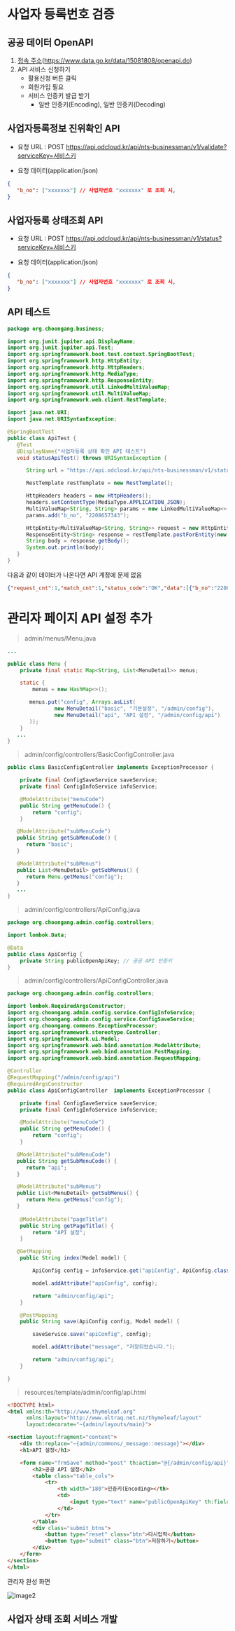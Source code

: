 # 사업자 등록번호 검증

## 공공 데이터 OpenAPI

1. [접속 주소](https://www.data.go.kr/data/15081808/openapi.do)(https://www.data.go.kr/data/15081808/openapi.do)
2. API 서비스 신청하기 
    - 활용신청 버튼 클릭
    - 회원가입 필요
    - 서비스 인증키 발급 받기 
      - 일반 인증키(Encoding), 일반 인증키(Decoding)


## 사업자등록정보 진위확인 API

- 요청  URL : POST https://api.odcloud.kr/api/nts-businessman/v1/validate?serviceKey=서비스키


- 요청 데이터(application/json)

```json
{
   "b_no": ["xxxxxxx"] // 사업자번호 "xxxxxxx" 로 조회 시,
}
```

## 사업자등록 상태조회 API 

- 요청  URL : POST https://api.odcloud.kr/api/nts-businessman/v1/status?serviceKey=서비스키


- 요청 데이터(application/json)

```json
{
   "b_no": ["xxxxxxx"] // 사업자번호 "xxxxxxx" 로 조회 시,
}
```


## API 테스트 

```java
package org.choongang.business;

import org.junit.jupiter.api.DisplayName;
import org.junit.jupiter.api.Test;
import org.springframework.boot.test.context.SpringBootTest;
import org.springframework.http.HttpEntity;
import org.springframework.http.HttpHeaders;
import org.springframework.http.MediaType;
import org.springframework.http.ResponseEntity;
import org.springframework.util.LinkedMultiValueMap;
import org.springframework.util.MultiValueMap;
import org.springframework.web.client.RestTemplate;

import java.net.URI;
import java.net.URISyntaxException;

@SpringBootTest
public class ApiTest {
   @Test
   @DisplayName("사업자등록 상태 확인 API 테스트")
   void statusApiTest() throws URISyntaxException {

      String url = "https://api.odcloud.kr/api/nts-businessman/v1/status?serviceKey=<인증 키(Encoding)>";

      RestTemplate restTemplate = new RestTemplate();

      HttpHeaders headers = new HttpHeaders();
      headers.setContentType(MediaType.APPLICATION_JSON);
      MultiValueMap<String, String> params = new LinkedMultiValueMap<>();
      params.add("b_no", "2208657343");

      HttpEntity<MultiValueMap<String, String>> request = new HttpEntity<>(params, headers);
      ResponseEntity<String> response = restTemplate.postForEntity(new URI(url), request, String.class);
      String body = response.getBody();
      System.out.println(body);
   }
}

```

다음과 같이 데이터가 나온다면 API 계정에 문제 없음

```json
{"request_cnt":1,"match_cnt":1,"status_code":"OK","data":[{"b_no":"2208657343","b_stt":"계속사업자","b_stt_cd":"01","tax_type":"부가가치세 일반과세자","tax_type_cd":"01","end_dt":"","utcc_yn":"N","tax_type_change_dt":"","invoice_apply_dt":"","rbf_tax_type":"해당없음","rbf_tax_type_cd":"99"}]}
```

# 관리자 페이지 API 설정 추가

> admin/menus/Menu.java

```java
...

public class Menu {
    private final static Map<String, List<MenuDetail>> menus;

    static {
        menus = new HashMap<>();

       menus.put("config", Arrays.asList(
               new MenuDetail("basic", "기본설정", "/admin/config"),
               new MenuDetail("api", "API 설정", "/admin/config/api")
       ));
    }
   ...
}
```

> admin/config/controllers/BasicConfigController.java

```java
public class BasicConfigController implements ExceptionProcessor {

    private final ConfigSaveService saveService;
    private final ConfigInfoService infoService;

    @ModelAttribute("menuCode")
    public String getMenuCode() {
        return "config";
    }

   @ModelAttribute("subMenuCode")
   public String getSubMenuCode() {
      return "basic";
   }

   @ModelAttribute("subMenus")
   public List<MenuDetail> getSubMenus() {
      return Menu.getMenus("config");
   }
   ...
}
```

> admin/config/controllers/ApiConfig.java

```java
package org.choongang.admin.config.controllers;

import lombok.Data;

@Data
public class ApiConfig {
    private String publicOpenApiKey; // 공공 API 인증키
}
```

> admin/config/controllers/ApiConfigController.java

```java
package org.choongang.admin.config.controllers;

import lombok.RequiredArgsConstructor;
import org.choongang.admin.config.service.ConfigInfoService;
import org.choongang.admin.config.service.ConfigSaveService;
import org.choongang.commons.ExceptionProcessor;
import org.springframework.stereotype.Controller;
import org.springframework.ui.Model;
import org.springframework.web.bind.annotation.ModelAttribute;
import org.springframework.web.bind.annotation.PostMapping;
import org.springframework.web.bind.annotation.RequestMapping;

@Controller
@RequestMapping("/admin/config/api")
@RequiredArgsConstructor
public class ApiConfigController  implements ExceptionProcessor {

    private final ConfigSaveService saveService;
    private final ConfigInfoService infoService;

    @ModelAttribute("menuCode")
    public String getMenuCode() {
        return "config";
    }

   @ModelAttribute("subMenuCode")
   public String getSubMenuCode() {
      return "api";
   }

   @ModelAttribute("subMenus")
   public List<MenuDetail> getSubMenus() {
      return Menu.getMenus("config");
   }
    
    @ModelAttribute("pageTitle")
    public String getPageTitle() {
        return "API 설정";
    }

   @GetMapping
    public String index(Model model) {

        ApiConfig config = infoService.get("apiConfig", ApiConfig.class).orElseGet(ApiConfig::new);

        model.addAttribute("apiConfig", config);

        return "admin/config/api";
    }

    @PostMapping
    public String save(ApiConfig config, Model model) {

        saveService.save("apiConfig", config);

        model.addAttribute("message", "저장되었습니다.");

        return "admin/config/api";
    }

}
```

> resources/template/admin/config/api.html

```html
<!DOCTYPE html>
<html xmlns:th="http://www.thymeleaf.org"
      xmlns:layout="http://www.ultraq.net.nz/thymeleaf/layout"
      layout:decorate="~{admin/layouts/main}">

<section layout:fragment="content">
    <div th:replace="~{admin/commons/_message::message}"></div>
    <h1>API 설정</h1>

    <form name="frmSave" method="post" th:action="@{/admin/config/api}" autocomplete="off" th:object="${apiConfig}">
        <h2>공공 API 설정</h2>
        <table class="table_cols">
            <tr>
                <th width="180">인증키(Encoding></th>
                <td>
                    <input type="text" name="publicOpenApiKey" th:field="*{publicOpenApiKey}">
                </td>
            </tr>
        </table>
        <div class="submit_btns">
            <button type="reset" class="btn">다시입력</button>
            <button type="submit" class="btn">저장하기</button>
        </div>
    </form>
</section>
</html>
```

관리자 완성 화면

![image2](https://raw.githubusercontent.com/yonggyo1125/lecture_portfolio/business/images/business/image2.png)


## 사업자 상태 조회 서비스 개발
